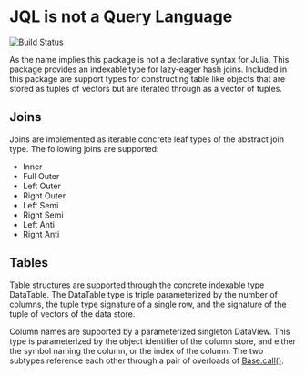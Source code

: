 **JQL** is not a **Q**uery **L**anguage
=======================================

[![Build Status](https://travis-ci.org/aaronsheldon/JQL.jl.svg?branch=master)](https://travis-ci.org/aaronsheldon/JQL.jl)

As the name implies this package is not a declarative syntax for Julia. This package provides an indexable type for lazy-eager hash joins. Included in this package are support types for constructing table like objects that are stored as tuples of vectors but are iterated through as a vector of tuples.

Joins
-----

Joins are implemented as iterable concrete leaf types of the abstract join type. The following joins are supported:

* Inner
* Full Outer
* Left Outer
* Right Outer
* Left Semi
* Right Semi
* Left Anti
* Right Anti

Tables
------

Table structures are supported through the concrete indexable type DataTable. The DataTable type is triple parameterized by the number of columns, the tuple type signature of a single row, and the signature of the tuple of vectors of the data store.

Column names are supported by a parameterized singleton DataView. This type is parameterized by the object identifier of the column store, and either the symbol naming the column, or the index of the column. The two subtypes reference each other through a pair of overloads of [Base.call()](http://docs.julialang.org/en/release-0.4/stdlib/base/?highlight=base.call#Base.call).
